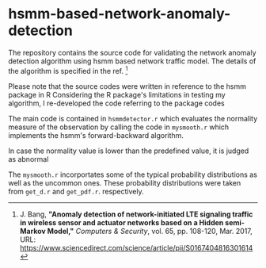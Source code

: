 # hsmm-based-network-anomaly-detection

The repository contains the source code for validating the network anomaly detection algorithm using hsmm based network traffic model.
The details of the algorithm is specified in the ref. [^1]

Please  note that the source codes were written in reference to the hsmm package in R
Considering the R package's limitations in testing my algorithm, I re-developed the code referring to the package codes

The main code is contained in `hsmmdetector.r` which evaluates the normality measure of the observation 
by calling the code in `mysmooth.r` which implements the hsmm's forward-backward algorithm. 

In case the normality value is lower than the predefined value, it is judged as abnormal

The `mysmooth.r` incorportates some of the typical probability distributions as well as the uncommon ones. 
These probability distributions were taken from `get_d.r` and `get_pdf.r`. respectively.

[^1]: J. Bang, **"Anomaly detection of network-initiated LTE signaling traffic in wireless sensor and actuator networks based on a Hidden semi-Markov Model,"** *Computers & Security*, vol. 65, pp. 108-120, Mar. 2017, URL: https://www.sciencedirect.com/science/article/pii/S0167404816301614
